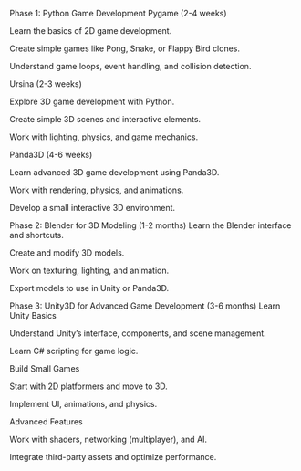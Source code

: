 Phase 1: Python Game Development
Pygame (2-4 weeks)

Learn the basics of 2D game development.

Create simple games like Pong, Snake, or Flappy Bird clones.

Understand game loops, event handling, and collision detection.

Ursina (2-3 weeks)

Explore 3D game development with Python.

Create simple 3D scenes and interactive elements.

Work with lighting, physics, and game mechanics.

Panda3D (4-6 weeks)

Learn advanced 3D game development using Panda3D.

Work with rendering, physics, and animations.

Develop a small interactive 3D environment.

Phase 2: Blender for 3D Modeling (1-2 months)
Learn the Blender interface and shortcuts.

Create and modify 3D models.

Work on texturing, lighting, and animation.

Export models to use in Unity or Panda3D.

Phase 3: Unity3D for Advanced Game Development (3-6 months)
Learn Unity Basics

Understand Unity’s interface, components, and scene management.

Learn C# scripting for game logic.

Build Small Games

Start with 2D platformers and move to 3D.

Implement UI, animations, and physics.

Advanced Features

Work with shaders, networking (multiplayer), and AI.

Integrate third-party assets and optimize performance.
